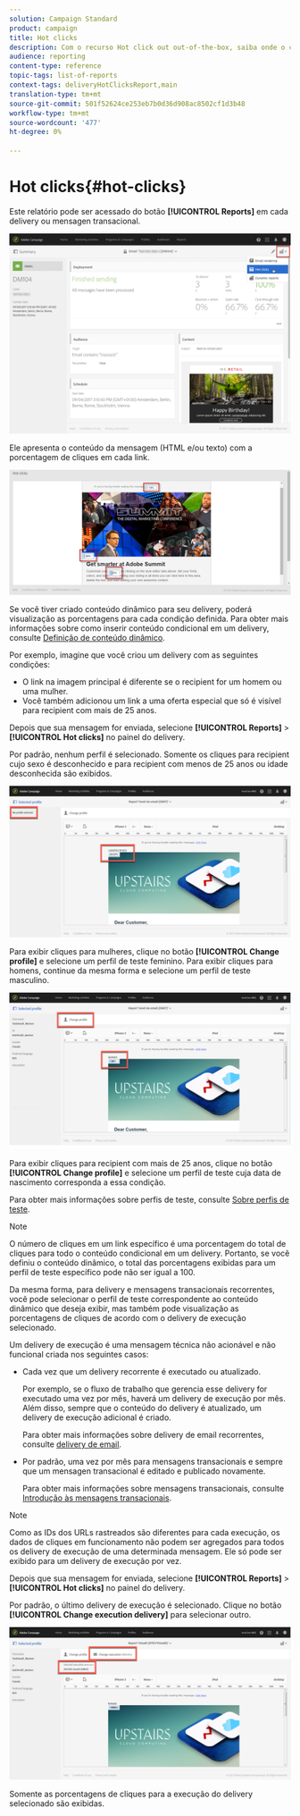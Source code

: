 ```yaml
---
solution: Campaign Standard
product: campaign
title: Hot clicks
description: Com o recurso Hot click out out-of-the-box, saiba onde o cliente clicou no seu delivery.
audience: reporting
content-type: reference
topic-tags: list-of-reports
context-tags: deliveryHotClicksReport,main
translation-type: tm+mt
source-git-commit: 501f52624ce253eb7b0d36d908ac8502cf1d3b48
workflow-type: tm+mt
source-wordcount: '477'
ht-degree: 0%

---
```



# Hot clicks{#hot-clicks}

Este relatório pode ser acessado do botão **[!UICONTROL Reports]** em cada delivery ou mensagen transacional.

![](assets/delivery_reports_hot-clicks_4.png)

Ele apresenta o conteúdo da mensagem (HTML e/ou texto) com a porcentagem de cliques em cada link.

![](assets/delivery_reports_10.png)

Se você tiver criado conteúdo dinâmico para seu delivery, poderá visualização as porcentagens para cada condição definida. Para obter mais informações sobre como inserir conteúdo condicional em um delivery, consulte [Definição de conteúdo dinâmico](../../designing/using/personalization.md#defining-dynamic-content-in-an-email).

Por exemplo, imagine que você criou um delivery com as seguintes condições:

* O link na imagem principal é diferente se o recipient for um homem ou uma mulher.
* Você também adicionou um link a uma oferta especial que só é visível para recipient com mais de 25 anos.

Depois que sua mensagem for enviada, selecione **[!UICONTROL Reports]** > **[!UICONTROL Hot clicks]** no painel do delivery.

Por padrão, nenhum perfil é selecionado. Somente os cliques para recipient cujo sexo é desconhecido e para recipient com menos de 25 anos ou idade desconhecida são exibidos.

![](assets/delivery_reports_hot-clicks_1.png)

Para exibir cliques para mulheres, clique no botão **[!UICONTROL Change profile]** e selecione um perfil de teste feminino. Para exibir cliques para homens, continue da mesma forma e selecione um perfil de teste masculino.

![](assets/delivery_reports_hot-clicks_2.png)

Para exibir cliques para recipient com mais de 25 anos, clique no botão **[!UICONTROL Change profile]** e selecione um perfil de teste cuja data de nascimento corresponda a essa condição.

Para obter mais informações sobre perfis de teste, consulte [Sobre perfis de teste](../../audiences/using/managing-test-profiles.md).

>[!NOTE]
>
>O número de cliques em um link específico é uma porcentagem do total de cliques para todo o conteúdo condicional em um delivery. Portanto, se você definiu o conteúdo dinâmico, o total das porcentagens exibidas para um perfil de teste específico pode não ser igual a 100.

Da mesma forma, para delivery e mensagens transacionais recorrentes, você pode selecionar o perfil de teste correspondente ao conteúdo dinâmico que deseja exibir, mas também pode visualização as porcentagens de cliques de acordo com o delivery de execução selecionado.

Um delivery de execução é uma mensagem técnica não acionável e não funcional criada nos seguintes casos:

* Cada vez que um delivery recorrente é executado ou atualizado.

   Por exemplo, se o fluxo de trabalho que gerencia esse delivery for executado uma vez por mês, haverá um delivery de execução por mês. Além disso, sempre que o conteúdo do delivery é atualizado, um delivery de execução adicional é criado.

   Para obter mais informações sobre delivery de email recorrentes, consulte [delivery de email](../../automating/using/email-delivery.md).

* Por padrão, uma vez por mês para mensagens transacionais e sempre que um mensagen transacional é editado e publicado novamente.

   Para obter mais informações sobre mensagens transacionais, consulte [Introdução às mensagens transacionais](../../channels/using/getting-started-with-transactional-msg.md).

>[!NOTE]
>
>Como as IDs dos URLs rastreados são diferentes para cada execução, os dados de cliques em funcionamento não podem ser agregados para todos os delivery de execução de uma determinada mensagem. Ele só pode ser exibido para um delivery de execução por vez.

Depois que sua mensagem for enviada, selecione **[!UICONTROL Reports]** > **[!UICONTROL Hot clicks]** no painel do delivery.

Por padrão, o último delivery de execução é selecionado. Clique no botão **[!UICONTROL Change execution delivery]** para selecionar outro.

![](assets/delivery_reports_hot-clicks_3.png)

Somente as porcentagens de cliques para a execução do delivery selecionado são exibidas.
